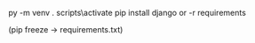 py -m venv .
scripts\activate
pip install django or -r requirements

(pip freeze -> requirements.txt)
